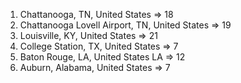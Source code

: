 1. Chattanooga, TN, United States => 18
2. Chattanooga Lovell Airport, TN, United States => 19
3. Louisville, KY, United States => 21
4. College Station, TX, United States => 7
5. Baton Rouge, LA, United States LA => 12
6. Auburn, Alabama, United States => 7